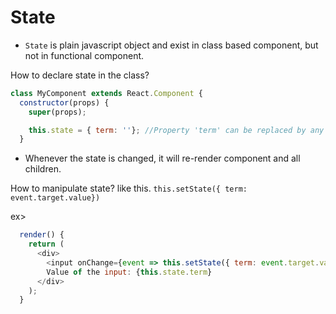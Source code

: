 # State
* `State` is plain javascript object and exist in class based component, but not in functional component.

How to declare state in the class?
```javascript
class MyComponent extends React.Component {
  constructor(props) {
    super(props);

    this.state = { term: ''}; //Property 'term' can be replaced by any other word
  }
```
* Whenever the state is changed, it will re-render component and all children.

How to manipulate state? like this. `this.setState({ term: event.target.value})`

ex>
```javascript
  render() {
    return (
      <div>
        <input onChange={event => this.setState({ term: event.target.value})} />
        Value of the input: {this.state.term}
      </div>
    );
  }
```
